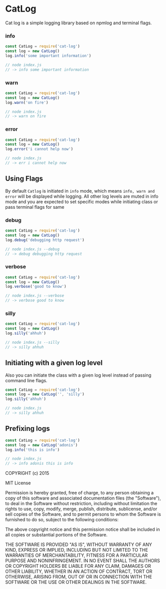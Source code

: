# CatLog

Cat log is a simple logging library based on npmlog and terminal flags.

### info

```javascript
const CatLog = require('cat-log')
const log = new CatLog()
log.info('some important information')

// node index.js
// -> info some important information
```

### warn

```javascript
const CatLog = require('cat-log')
const log = new CatLog()
log.warn('on fire')

// node index.js
// -> warn on fire
```

### error

```javascript
const CatLog = require('cat-log')
const log = new CatLog()
log.error('i cannot help now')

// node index.js
// -> err i cannot help now
```

## Using Flags

By default `Catlog` is initiated in `info` mode, which means `info, warn and error` will be displayed while logging. All other log levels are muted in info mode and you are expected to set specific modes while initiating class or pass terminal flags for same

### debug

```javascript
const CatLog = require('cat-log')
const log = new CatLog()
log.debug('debugging http request')

// node index.js --debug
// -> debug debugging http request
```


### verbose

```javascript
const CatLog = require('cat-log')
const log = new CatLog()
log.verbose('good to know')

// node index.js --verbose
// -> verbose good to know
```

### silly

```javascript
const CatLog = require('cat-log')
const log = new CatLog()
log.silly('ahhuh')

// node index.js --silly
// -> silly ahhuh
```

## Initiating with a given log level

Also you can initiate the class with a given log level instead of passing command line flags.

```javascript
const CatLog = require('cat-log')
const log = new CatLog('', 'silly')
log.silly('ahhuh')

// node index.js
// -> silly ahhuh
```


## Prefixing logs

```javascript
const CatLog = require('cat-log')
const log = new CatLog('adonis')
log.info('this is info')

// node index.js
// -> info adonis this is info
```

COPYRIGHT (c) 2015 <Harminder Virk>

MIT License

Permission is hereby granted, free of charge, to any person obtaining
a copy of this software and associated documentation files (the
"Software"), to deal in the Software without restriction, including
without limitation the rights to use, copy, modify, merge, publish,
distribute, sublicense, and/or sell copies of the Software, and to
permit persons to whom the Software is furnished to do so, subject to
the following conditions:

The above copyright notice and this permission notice shall be
included in all copies or substantial portions of the Software.

THE SOFTWARE IS PROVIDED "AS IS", WITHOUT WARRANTY OF ANY KIND,
EXPRESS OR IMPLIED, INCLUDING BUT NOT LIMITED TO THE WARRANTIES OF
MERCHANTABILITY, FITNESS FOR A PARTICULAR PURPOSE AND
NONINFRINGEMENT. IN NO EVENT SHALL THE AUTHORS OR COPYRIGHT HOLDERS BE
LIABLE FOR ANY CLAIM, DAMAGES OR OTHER LIABILITY, WHETHER IN AN ACTION
OF CONTRACT, TORT OR OTHERWISE, ARISING FROM, OUT OF OR IN CONNECTION
WITH THE SOFTWARE OR THE USE OR OTHER DEALINGS IN THE SOFTWARE.
